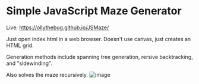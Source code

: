 # Simple JavaScript Maze Generator
Live: https://ollythebug.github.io/JSMaze/


Just open index.html in a web browser.
Doesn't use canvas, just creates an HTML grid.

Generation methods include spanning tree generation, rersive backtracking, and "sidewinding".

Also solves the maze recursively.
![image](https://user-images.githubusercontent.com/43683618/182486522-552c6e38-e5c0-49c5-8b60-bfa5b14094c7.png)
